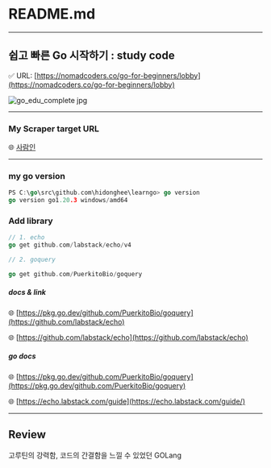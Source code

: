 # README.md
---
## 쉽고 빠른 Go 시작하기 : study code

✅ URL: [https://nomadcoders.co/go-for-beginners/lobby](https://nomadcoders.co/go-for-beginners/lobby)

![go_edu_complete jpg](https://user-images.githubusercontent.com/72079877/232649965-89cc6cbf-7f78-4538-9195-8b2a68a64604.png)


---

### My Scraper target URL

🌐 [사람인](https://www.saramin.co.kr/zf_user/) 

---

### my go version

```go
PS C:\go\src\github.com\hidonghee\learngo> go version
go version go1.20.3 windows/amd64
```

### Add library

```go
// 1. echo
go get github.com/labstack/echo/v4

// 2. goquery 

go get github.com/PuerkitoBio/goquery
```

##### docs & link

🌐 [https://pkg.go.dev/github.com/PuerkitoBio/goquery](https://github.com/labstack/echo)

🌐 [https://github.com/labstack/echo](https://github.com/labstack/echo)

##### go docs

🌐 [https://pkg.go.dev/github.com/PuerkitoBio/goquery](https://pkg.go.dev/github.com/PuerkitoBio/goquery)

🌐 [https://echo.labstack.com/guide](https://echo.labstack.com/guide/)

---

## Review

고루틴의 강력함, 코드의 간결함을 느낄 수 있었던 GOLang
